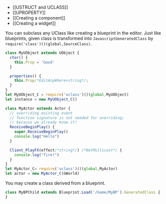 - [[USTRUCT and UCLASS]]
- [[UPROPERTY]]
- [[Creating a component]]
- [[Creating a widget]]

You can subclass any UClass like creating a blueprint in the editor. Just like blueprints, given class is transformed into `JavascriptGeneratedClass` by `require('class')()(global,SourceClass)`. 

```js
class MyUObject extends UObject {
  ctor() {
    this.Prop = 'Good'
  }

  properties() {
    this.Prop/*EditAnyWhere+string*/;
  }
}
let MyUObject_C = require('uclass')()(global,MyUObject)
let instance = new MyUObject_C()
```

```js
class MyActor extends Actor {
  // overriding existing event
  // function signature is not needed for overriding; 
  // because we already know it!
  ReceiveBeginPlay() {
    super.ReceiveBeginPlay()
    console.log("Hello")
  }

  Client_PlayFX(effect/*string*/) /*NetMulticast*/ {
    console.log("fire!")
  }
}
let MyActor_C= require('uclass')()(global,MyActor)
let actor = new MyActor_C(GWorld)
```

You may create a class derived from a blueprint. 

```js
class MyBPChild extends Blueprint.Load('/Game/MyBP').GeneratedClass {
}
```